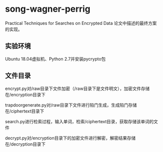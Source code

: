 # song-wagner-perrig

Practical Techniques for Searches on Encrypted Data 论文中描述的最终方案的实现。

## 实验环境

Ubuntu 18.04虚拟机、Python 2.7并安装pycrypto包

## 文件目录

encrypt.py对/raw目录下文件加密（/raw目录下是文件明文），加密文件存储在/encryption目录下

trapdoorgenerate.py对/raw目录下文件进行陷门生成，生成陷门存储在/ciphertext目录下

search.py进行检索过程，输入单词，检索/ciphertext目录，获取存储该单词的文件

decrypt.py对/encryption目录下的加密文件进行解密，解密结果存储在/decryption目录下

